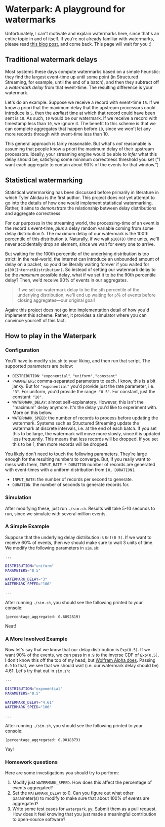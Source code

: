 # Waterpark: A playground for watermarks

Unfortunately, I can't motivate and explain watermarks here, since that's an entire topic in and of itself. If you're not already familiar with watermarks, please read [this blog post](https://www.databricks.com/blog/2022/08/22/feature-deep-dive-watermarking-apache-spark-structured-streaming.html), and come back. This page will wait for you :)

## Traditional watermark delays

Most systems these days compute watermarks based on a simple heuristic: they find the largest event-time up until some point (in Structured Streaming, for example, until the end of a batch), and then they subtract off a _watermark delay_ from that event-time. The resulting difference is your watermark.

Let's do an example. Suppose we receive a record with event-time `15`. If we know a priori that the maximum delay that the upstream processors could introduce is `5`, then the _earliest_ time at which that record could have been sent is `10`. As such, `10` would be our watermark. If we receive a record with timestamp less than `10`, we ignore it. The benefit to this scheme is that we can complete aggregates that happen before `10`, since we won't let any more records through with event-time less than 10.

This general approach is fairly reasonable. But what's _not_ reasonable is assuming that people know a priori the maximum delay of their upstream processors. Ideally, your streaming engine would be able to _infer_ what this delay should be, satisfying some minimum correctness threshold you set ("I want each aggregate to contain about 90% of the events for that window.")

## Statistical watermarking

Statistical watermarking has been discussed before primarily in literature in which Tyler Akidau is the first author. This project does not yet attempt to go into the details of how one would implement statistical watermarking. Rather, it aims to _demonstrate_ the relationship between delay distributions and aggregate correctness

For our purposes in the streaming world, the processing-time of an event is the record's event-time, _plus_ a delay random variable coming from some delay distribution `D`. The maximum delay of our watermark is the 100th percentile of this distribution `D`. Naturally, if we wait `p100(D)` time units, we'll never accidentally drop an element, since we wait for every one to arrive.

But waiting for the 100th percentile of the underlying distribution is too strict: in the real-world, the internet can introduce an unbounded amount of delay on a packet, so you'd be literally waiting forever if you waited for `p100(InternetDistribution)`. So instead of setting our watermark delay to be the _maximum_ possible delay, what if we set it to be the 90th percentile delay? Then, we'd receive 90% of events in our aggregates.

> If we set our watermark delay to be the `p`th percentile of the underlying distribution, we'll end up waiting for `p`% of events before closing aggregates—our original goal!

Again: this project does not go into implementation detail of how you'd implement this scheme. Rather, it provides a simulator where you can convince yourself of this fact.

## How to play in the Waterpark

### Configuration

You'll have to modify `sim.sh` to your liking, and then run that script. The supported parameters are below:

- `DISTRIBUTION`: `"exponential"`, `"uniform"`, `"constant"`
- `PARAMETERS`: comma-separated parameters to each. I know, this is a bit janky. But for `"exponential"` you'd provide just the rate parameter, i.e. `"3"`. For uniform, you'd provide the range :`"0 5"`. For constant, just the constant: `"10"`.
- `WATERMARK_DELAY`: almost self-explanatory. However, this isn't the "maximum" delay anymore. It's the delay you'd like to experiment with. More on this below.
- `WATERMARK_SPEED`: the number of records to process before updating the watermark. Systems such as Structured Streaming update the watermark at discrete intervals, i.e. at the end of each batch. If you set this to be large, the watermark will move more slowly, since it is updated less frequently. This means that less records will be dropped. If you set this to be 1, then more records will be dropped.

You likely don't need to touch the following parameters. They're large enough for the resulting numbers to converge. But, if you really want to mess with them, `INPUT_RATE * DURATION` number of records are generated with event-times with a uniform distribution from `[0, DURATION]`.

- `INPUT_RATE`: the number of records per second to generate.
- `DURATION`: the number of seconds to generate records for.

### Simulation

After modifying these, just run `./sim.sh`. Results will take 5-10 seconds to run, since we simulate with several million events.

### A Simple Example

Suppose that the underlying delay distribution is `Unf(0 5)`. If we want to receive 60% of events, then we should make sure to wait 3 units of time. We modify the following parameters in `sim.sh`:

```sh
...

DISTRIBUTION="uniform"
PARAMETERS="0 5"

WATERMARK_DELAY="3"
WATERMARK_SPEED="100"

...
```

After running `./sim.sh`, you should see the following printed to your console:

```
(percentage_aggregated: 0.6092819)
```

Neat!

### A More Involved Example

Now let's say that we know that our delay distribution is `Exp(0.5)`. If we want 90% of the events, we can pass in `0.9` to the inverse CDF of `Exp(0.5)`. I don't know this off the top of my head, but [Wolfram Alpha does](https://www.wolframalpha.com/input?i=inverse+cdf+of+exponential%280.5%29). Passing `0.9` to that, we see that we should wait (i.e. our watermark delay should be) 4.61. Let's try that out in `sim.sh`:

```sh
...

DISTRIBUTION="exponential"
PARAMETERS="0.5"

WATERMARK_DELAY="4.61"
WATERMARK_SPEED="100"

...
```

After running `./sim.sh`, you should see the following printed to your console:

```
(percentage_aggregated: 0.9018373)
```

Yay!

### Homework questions

Here are some investigations you should try to perform:

1. Modify just `WATERMARK_SPEED`. How does this affect the percentage of events aggregated?
2. Set the `WATERMARK_DELAY` to 0. Can you figure out what other parameter(s) to modify to make sure that about 100% of events are aggregated?
3. Write some test cases for `waterpark.py`. Submit them as a pull request. How does it feel knowing that you just made a meaningful contribution to open-source software?
